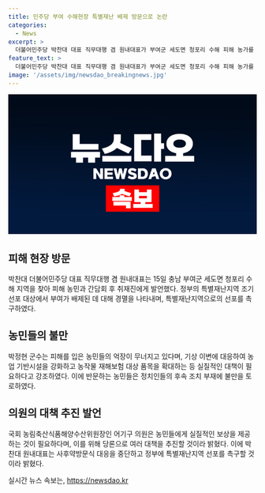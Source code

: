 ```yaml
---
title: 민주당 부여 수해현장 특별재난 배제 방문으로 논란
categories:
  - News
excerpt: >
  더불어민주당 박찬대 대표 직무대행 겸 원내대표가 부여군 세도면 청포리 수해 피해 농가를 방문해 정부의 특별재난지역 선별 기준을 비판했다. 박정현 군수는 정부의 배제 결정에 대해 피해 농민의 억장이 무너지는 것이라며 분노를 토로했고, 어기구 의원은 농민들의 실질적인 보상을 촉구했다. 이에 박찬대 대표는 사후약방문식 대응을 그만두고 특별재난지역으로 선포되도록 촉구하겠다고 밝혔다. 지역구 의원들도 선포를 촉구하며 강한 유감을 표했다. (150자)
feature_text: >
  더불어민주당 박찬대 대표 직무대행 겸 원내대표가 부여군 세도면 청포리 수해 피해 농가를 방문해 정부의 특별재난지역 선별 기준을 비판했다. 박정현 군수는 정부의 배제 결정에 대해 피해 농민의 억장이 무너지는 것이라며 분노를 토로했고, 어기구 의원은 농민들의 실질적인 보상을 촉구했다. 이에 박찬대 대표는 사후약방문식 대응을 그만두고 특별재난지역으로 선포되도록 촉구하겠다고 밝혔다. 지역구 의원들도 선포를 촉구하며 강한 유감을 표했다. (150자)
image: '/assets/img/newsdao_breakingnews.jpg'
---
```


<p><img src="/assets/img/newsdao_breakingnews.jpg" alt="koreaapp 속보" /></p>

<h2 data-ke-size="size26">피해 현장 방문</h2>

<p data-ke-size="size16">박찬대 더불어민주당 대표 직무대행 겸 원내대표는 15일 충남 부여군 세도면 청포리 수해 지역을 찾아 피해 농민과 간담회 후 취재진에게 발언했다. 정부의 특별재난지역 조기 선포 대상에서 부여가 배제된 데 대해 경멸을 나타내며, 특별재난지역으로의 선포를 촉구하였다.</p>

<h2 data-ke-size="size26">농민들의 불만</h2>

<p data-ke-size="size16">박정현 군수는 피해를 입은 농민들의 억장이 무너지고 있다며, 기상 이변에 대응하여 농업 기반시설을 강화하고 농작물 재해보험 대상 품목을 확대하는 등 실질적인 대책이 필요하다고 강조하였다. 이에 반문하는 농민들은 정치인들의 후속 조치 부재에 불만을 토로하였다.</p>

<h2 data-ke-size="size26">의원의 대책 추진 발언</h2>

<p data-ke-size="size16">국회 농림축산식품해양수산위원장인 어기구 의원은 농민들에게 실질적인 보상을 제공하는 것이 필요하다며, 이를 위해 당론으로 여러 대책을 추진할 것이라 밝혔다. 이에 박찬대 원내대표는 사후약방문식 대응을 중단하고 정부에 특별재난지역 선포를 촉구할 것이라 밝혔다.</p>
실시간 뉴스 속보는, <a href="https://newsdao.kr" rel="dofollow">https://newsdao.kr</a>


